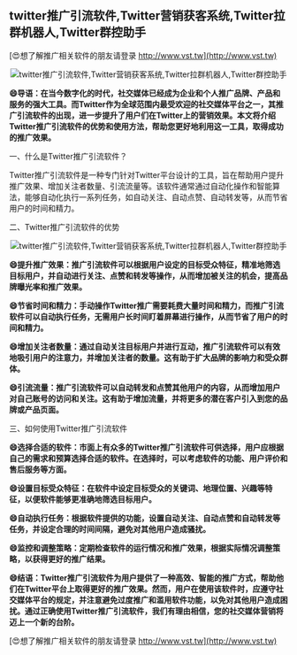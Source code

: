 ## **twitter推广引流软件,Twitter营销获客系统,Twitter拉群机器人,Twitter群控助手**

[😍想了解推广相关软件的朋友请登录 http://www.vst.tw](http://www.vst.tw)

 <center><img src="https://vst.tw/MP4/tuiguang/png/1.png" alt="twitter推广引流软件,Twitter营销获客系统,Twitter拉群机器人,Twitter群控助手"></center>

**😄导语：在当今数字化的时代，社交媒体已经成为企业和个人推广品牌、产品和服务的强大工具。而Twitter作为全球范围内最受欢迎的社交媒体平台之一，其推广引流软件的出现，进一步提升了用户们在Twitter上的营销效果。本文将介绍Twitter推广引流软件的优势和使用方法，帮助您更好地利用这一工具，取得成功的推广效果。**

一、什么是Twitter推广引流软件？

Twitter推广引流软件是一种专门针对Twitter平台设计的工具，旨在帮助用户提升推广效果、增加关注者数量、引流流量等。该软件通常通过自动化操作和智能算法，能够自动化执行一系列任务，如自动关注、自动点赞、自动转发等，从而节省用户的时间和精力。

二、Twitter推广引流软件的优势

 <center><img src="https://vst.tw/MP4/tuiguang/png/4.png" alt="twitter推广引流软件,Twitter营销获客系统,Twitter拉群机器人,Twitter群控助手"></center>

**😄提升推广效果：推广引流软件可以根据用户设定的目标受众特征，精准地筛选目标用户，并自动进行关注、点赞和转发等操作，从而增加被关注的机会，提高品牌曝光率和推广效果。**

**😄节省时间和精力：手动操作Twitter推广需要耗费大量时间和精力，而推广引流软件可以自动执行任务，无需用户长时间盯着屏幕进行操作，从而节省了用户的时间和精力。**

**😄增加关注者数量：通过自动关注目标用户并进行互动，推广引流软件可以有效地吸引用户的注意力，并增加关注者的数量。这有助于扩大品牌的影响力和受众群体。**

**😄引流流量：推广引流软件可以自动转发和点赞其他用户的内容，从而增加用户对自己账号的访问和关注。这有助于增加流量，并将更多的潜在客户引入到您的品牌或产品页面。**

三、如何使用Twitter推广引流软件

**😄选择合适的软件：市面上有众多的Twitter推广引流软件可供选择，用户应根据自己的需求和预算选择合适的软件。在选择时，可以考虑软件的功能、用户评价和售后服务等方面。**

**😄设置目标受众特征：在软件中设定目标受众的关键词、地理位置、兴趣等特征，以便软件能够更准确地筛选目标用户。**

**😄自动执行任务：根据软件提供的功能，设置自动关注、自动点赞和自动转发等任务，并设定合理的时间间隔，避免对其他用户造成骚扰。**

**😄监控和调整策略：定期检查软件的运行情况和推广效果，根据实际情况调整策略，以获得更好的推广结果。**

**😄结语：Twitter推广引流软件为用户提供了一种高效、智能的推广方式，帮助他们在Twitter平台上取得更好的推广效果。然而，用户在使用该软件时，应遵守社交媒体平台的规定，并注意避免过度推广和滥用软件功能，以免对其他用户造成困扰。通过正确使用Twitter推广引流软件，我们有理由相信，您的社交媒体营销将迈上一个新的台阶。**

[😍想了解推广相关软件的朋友请登录 http://www.vst.tw](http://www.vst.tw)



